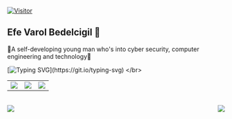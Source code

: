 [![Visitor](https://visitor-badge.laobi.icu/badge?page_id=EfeVaroll.EfeVaroll)](#)
 
## Efe Varol Bedelcigil 👋

🔹A self-developing young man who's into cyber security, computer engineering and technology🔹 
<br>

[![Typing SVG](https://readme-typing-svg.demolab.com/?lines=Follow+me+for+the+future+projects!)](https://git.io/typing-svg)
</br>
<table class="links">
<tr>
  <td><a href="https://github.com/EfeVaroll">
  <img src="https://img.shields.io/badge/GitHub-100000?style=for-the-badge&logo=github&logoColor=white"></a> 
    
<td><a href="https://www.linkedin.com/in/efevarolbedelcigil/">
<img src="https://img.shields.io/badge/LinkedIn-0077B5?style=for-the-badge&logo=linkedin&logoColor=white"></a> 
  
  <td><a href="https://dev.to/efevaroll">
<img src="https://img.shields.io/badge/dev.to-0A0A0A?style=for-the-badge&logo=dev.to&logoColor=white"></a> 
  </tr>
</table>
<br>

<img align="left" src="https://github-readme-stats.vercel.app/api?username=EfeVaroll&theme=github_dark&hide=contribs,issues">

<img align="right" src="https://github-readme-stats.vercel.app/api/top-langs/?username=EfeVaroll&theme=github_dark">
